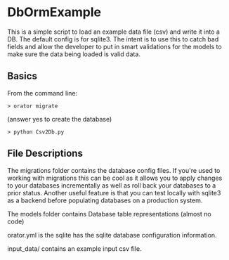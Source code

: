 # DbOrmExample

This is a simple script to load an example data file (csv) and write it into a DB. The default config is for sqlite3. The intent is to use this to catch bad fields and allow the developer to put in smart validations for the models to make sure the data being loaded is valid data. 

## Basics 

From the command line: 

```
> orator migrate
```
(answer yes to create the database)
```
> python Csv2Db.py 
```

## File Descriptions

The migrations folder contains the database config files. 
If you're used to working with migrations this can be cool as it
allows you to apply changes to your databases incrementally as well 
as roll back your databases to a prior status. Another useful feature 
is that you can test locally with sqlite3 as a backend before populating 
databases on a production system.

The models folder contains Database table representations (almost no code)

orator.yml is the sqlite has the sqlite database configuration information. 

input_data/ contains an example input csv file. 

